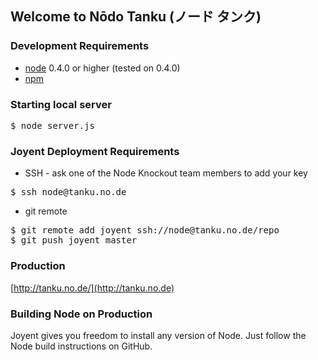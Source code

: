 ## Welcome to Nōdo Tanku (ノード タンク)

### Development Requirements

* [node](https://github.com/ry/node) 0.4.0 or higher (tested on 0.4.0)
* [npm](https://github.com/isaacs/npm)

### Starting local server

<pre>$ node server.js</pre>

### Joyent Deployment Requirements

* SSH - ask one of the Node Knockout team members to add your key

<pre>$ ssh node@tanku.no.de</pre>

* git remote

<pre>
$ git remote add joyent ssh://node@tanku.no.de/repo
$ git push joyent master
</pre>

### Production

[http://tanku.no.de/](http://tanku.no.de)

### Building Node on Production

Joyent gives you freedom to install any version of Node.  Just follow the Node build instructions on GitHub.
